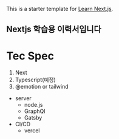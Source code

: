 This is a starter template for [Learn Next.js](https://nextjs.org/learn).

## Nextjs 학습용 이력서입니다 ##

# Tec Spec
1. Next
2. Typescript(예정)
3. @emotion or tailwind
- server
  - node.js
  - GraphQl
  - Gatsby
- CI/CD
  - vercel
